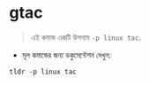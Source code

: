 # gtac

> এই কমান্ড একটি উপনাম `-p linux tac`.

- মূল কমান্ডের জন্য ডকুমেন্টেশন দেখুন:

`tldr -p linux tac`

